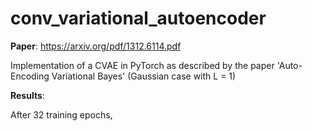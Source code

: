 # conv_variational_autoencoder
**Paper**: https://arxiv.org/pdf/1312.6114.pdf

Implementation of a CVAE in PyTorch as described by the paper 'Auto-Encoding Variational Bayes' (Gaussian case with L = 1)

**Results**:

After 32 training epochs,
